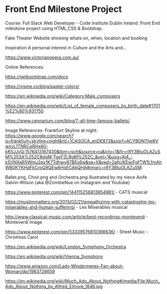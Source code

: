 # Front End Milestone Project
Course: Full Stack Web Developer - Code Institute Dublin Ireland.
Front End milestone project using HTML,CSS & Bootstrap.

Fake Theater Website showing whats on, when, location and booking

Inspiration
A personal interest in Culture and the Arts and...

https://www.victorianopera.com.au/




Online References:


https://getbootstrap.com/docs

https://visme.co/blog/pastel-colors/

https://en.wikipedia.org/wiki/Category:Male_composers

https://en.wikipedia.org/wiki/List_of_female_composers_by_birth_date#1701%E2%80%931750

https://www.cennarium.com/blog/7-all-time-famous-ballets/

Image References: 
Frankfurt Skyline at night:
https://www.google.com/search?q=frankfurt+skyline+night&rlz=1CASOCA_enDE872&sxsrf=ACYBGNThe6VwxyL1TNRCeRHx60-kK5JJvQ:1576413167430&tbm=isch&source=iu&ictx=1&fir=r8Y3BtuOLAZuSM%253A%252C8dgM-TgxFZLRgM%252C_&vet=1&usg=AI4_-kSVNXaRSWmu2pv1K7Tdhwv67BEs6w&sa=X&ved=2ahUKEwiFqfTW1LfmAhWB0KYKHdFkCroQ9QEwAHoECAkQHA#imgrc=r8Y3BtuOLAZuSM:

Ballet.png, Choir.png and Orchestra.png illustrated by my niece Aoife Galvin-Wilson (aka @ZombieNue on Instagram and Youtube)

https://www.pinterest.com/pin/144115256813854981/ - CATS musical

https://muslimmatters.org/2013/02/21/empathizing-with-catastrophe-les-miserables-and-human-suffering/ - Les Miserables musical

http://www.classical-music.com/article/best-recordings-monteverdi - Monteverdi Image

https://www.pinterest.com/pin/53339576810366636/ - Sheet Music - Christmas Carol

https://en.wikipedia.org/wiki/London_Symphony_Orchestra

https://en.wikipedia.org/wiki/Vienna_Symphony

https://www.amazon.com/Lady-Windermeres-Fan-about-Woman/dp/1983728659

https://en.wikipedia.org/wiki/Much_Ado_About_Nothing#/media/File:Much_Ado_About_Nothing_by_Alfred_Elmore_1846.jpg


